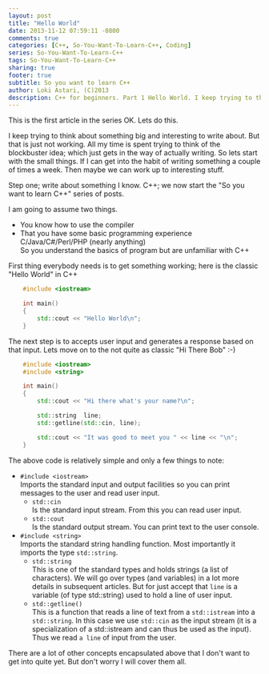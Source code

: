 ```yaml
---
layout: post
title: "Hello World"
date: 2013-11-12 07:59:11 -0800
comments: true
categories: [C++, So-You-Want-To-Learn-C++, Coding]
series: So-You-Want-To-Learn-C++
tags: So-You-Want-To-Learn-C++
sharing: true
footer: true
subtitle: So you want to learn C++
author: Loki Astari, (C)2013
description: C++ for beginners. Part 1 Hello World. I keep trying to think about something big and interesting to write about. But that is just not working. All my time is spent trying to think of the blockbuster idea; which just gets in the way of actually writing. So lets start with the small things. If I can get into the habit of writing something a couple of times a week. Then maybe we can work up to interesting stuff.
---
```

This is the first article in the series
OK. Lets do this.

I keep trying to think about something big and interesting to write about. But that is just not working. All my time is spent trying to think of the blockbuster idea; which just gets in the way of actually writing. So lets start with the small things. If I can get into the habit of writing something a couple of times a week. Then maybe we can work up to interesting stuff.

Step one; write about something I know. C++; we now start the "So you want to learn C++" series of posts.

I am going to assume two things.

* You know how to use the compiler
* That you have some basic programming experience C/Java/C#/Perl/PHP (nearly anything)   
So you understand the basics of program but are unfamiliar with C++

First thing everybody needs is to get something working; here is the classic "Hello World" in C++

```c++ helloworld.cpp
    #include <iostream>

    int main()
    {
        std::cout << "Hello World\n";
    }
```

The next step is to accepts user input and generates a response based on that input. Lets move on to the not quite as classic "Hi There Bob" :-)

```c++ hitherebob.cpp
    #include <iostream>
    #include <string>

    int main()
    {
        std::cout << "Hi there what's your name?\n";

        std::string  line;
        std::getline(std::cin, line);

        std::cout << "It was good to meet you " << line << "\n";
    }
```

The above code is relatively simple and only a few things to note:

* `#include <iostream>`   
Imports the standard input and output facilities so you can print messages to the user and read user input.
    + `std::cin`    
Is the standard input stream. From this you can read user input.
    + `std::cout`    
Is the standard output stream. You can print text to the user console.
* `#include <string>`   
Imports the standard string handling function. Most importantly it imports the type `std::string`.
    + `std::string`   
This is one of the standard types and holds strings (a list of characters). We will go over types (and variables) in a lot more details in subsequent articles. But for just accept that `line` is a variable (of type std::string) used to hold a line of user input.
    + `std::getline()`   
This is a function that reads a line of text from a `std::istream` into a `std::string`. In this case we use `std::cin` as the input stream (it is a specialization of a std::istream and can thus be used as the input). Thus we read `a line` of input from the user.



There are a lot of other concepts encapsulated above that I don't want to get into quite yet. But don't worry I will cover them all.
